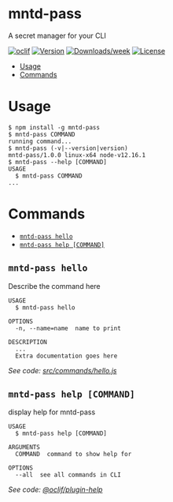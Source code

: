 mntd-pass
=========

A secret manager for your CLI

[![oclif](https://img.shields.io/badge/cli-oclif-brightgreen.svg)](https://oclif.io)
[![Version](https://img.shields.io/npm/v/mntd-pass.svg)](https://npmjs.org/package/mntd-pass)
[![Downloads/week](https://img.shields.io/npm/dw/mntd-pass.svg)](https://npmjs.org/package/mntd-pass)
[![License](https://img.shields.io/npm/l/mntd-pass.svg)](https://github.com/julianduque/mntd-pass/blob/master/package.json)

<!-- toc -->
* [Usage](#usage)
* [Commands](#commands)
<!-- tocstop -->
# Usage
<!-- usage -->
```sh-session
$ npm install -g mntd-pass
$ mntd-pass COMMAND
running command...
$ mntd-pass (-v|--version|version)
mntd-pass/1.0.0 linux-x64 node-v12.16.1
$ mntd-pass --help [COMMAND]
USAGE
  $ mntd-pass COMMAND
...
```
<!-- usagestop -->
# Commands
<!-- commands -->
* [`mntd-pass hello`](#mntd-pass-hello)
* [`mntd-pass help [COMMAND]`](#mntd-pass-help-command)

## `mntd-pass hello`

Describe the command here

```
USAGE
  $ mntd-pass hello

OPTIONS
  -n, --name=name  name to print

DESCRIPTION
  ...
  Extra documentation goes here
```

_See code: [src/commands/hello.js](https://github.com/julianduque/mntd-pass/blob/v1.0.0/src/commands/hello.js)_

## `mntd-pass help [COMMAND]`

display help for mntd-pass

```
USAGE
  $ mntd-pass help [COMMAND]

ARGUMENTS
  COMMAND  command to show help for

OPTIONS
  --all  see all commands in CLI
```

_See code: [@oclif/plugin-help](https://github.com/oclif/plugin-help/blob/v2.2.3/src/commands/help.ts)_
<!-- commandsstop -->
